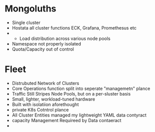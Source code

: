 # Mongoluths
* Single cluster
* Hostata all cluster functions ECK, Grafana, Promethesus etc
* * Load distribution across various node pools
* Namespace not properly isolated
* Quota/Capacity out of control
# Fleet
* Distrubuted Network of Clusters
* Core Operations function split into seperate "managemetn" plance
* Traffic Still Stripes Node Pools, but on a per-sluster basis
* Small, lighter, workload-tuned hardware
* Built with isolatiion aforethought
* private K8s Cotntrol plance
* All Cluster Entities managed my lightweight YAML data contyract
* capacity Management Requireed by Data contaeract
* 
